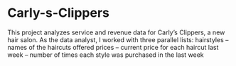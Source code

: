# Carly-s-Clippers
This project analyzes service and revenue data for Carly’s Clippers, a new hair salon. As the data analyst, I worked with three parallel lists:  hairstyles – names of the haircuts offered  prices – current price for each haircut  last week – number of times each style was purchased in the last week

